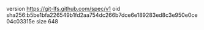 version https://git-lfs.github.com/spec/v1
oid sha256:b5be1bfa226549b1fd2aa754dc266b7dce6e189283ed8c3e950e0ce04c03315e
size 648
